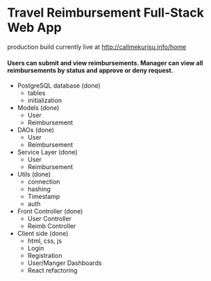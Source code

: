 <h1>Travel Reimbursement Full-Stack Web App</h1>

production build currently live at <a>http://callmekurisu.info/home</a>

<h4>Users can submit and view reimbursements. Manager can view all reimbursements by status and approve or deny request.</h4>

* PostgreSQL database (done)
    - tables
    - initialization
* Models (done)
    - User
    - Reimbursement
* DAOs (done)
    - User
    - Reimbursement
* Service Layer (done)
    - User
    - Reimbursement
* Utils (done) 
    - connection
    - hashing
    - Timestamp
    - auth 
* Front Controller (done)
    - User Controller
    - Reimb Controller
* Client side (done)
    - html, css, js
    - Login
    - Registration
    - User/Manger Dashboards
    - React refactoring 

